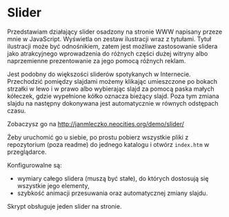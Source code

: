# Slider
Przedstawiam działający slider osadzony na stronie WWW napisany przeze mnie w JavaScript. Wyświetla on zestaw ilustracji wraz z tytułami. Tytuł ilustracji może być odnośnikiem, zatem jest możliwe zastosowanie slidera jako atrakcyjnego wprowadzenia do różnych części dużej witryny albo naprzemienne prezentowanie za jego pomocą różnych reklam.

Jest podobny do większości sliderów spotykanych w Internecie. Przechodzić pomiędzy slajdami możemy klikając umieszczone po bokach strzałki w lewo i w prawo albo wybierając slajd za pomocą paska małych kółeczek, gdzie wypełnione kółko oznacza bieżący slajd. Poza tym zmiana slajdu na następny dokonywana jest automatycznie w równych odstępach czasu.

Zobaczysz go na <http://janmleczko.neocities.org/demo/slider/>

Żeby uruchomić go u siebie, po prostu pobierz wszystkie pliki z repozytorium (poza readme) do jednego katalogu i otwórz `index.htm` w przeglądarce.

Konfigurowalne są:

- wymiary całego slidera (muszą być stałe), do których dostosują się wszystkie jego elementy,
- szybkość animacji przesuwania oraz automatycznej zmiany slajdu.

Skrypt obsługuje jeden slider na stronie.
